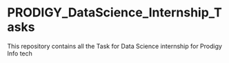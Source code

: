 # PRODIGY_DataScience_Internship_Tasks

This repository contains all the Task for Data Science internship for Prodigy Info tech
